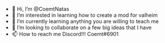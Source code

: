 - 👋 Hi, I’m @CoemtNatas
- 👀 I’m interested in learning how to create a mod for valheim
- 🌱 I’m currently learning anything you are willing to teach me
- 💞️ I’m looking to collaborate on a few big ideas that I have
- 📫 How to reach me Discord!!! Coemt#6901

<!---
CoemtNatas/CoemtNatas is a ✨ special ✨ repository because its `README.md` (this file) appears on your GitHub profile.
You can click the Preview link to take a look at your changes.
--->
